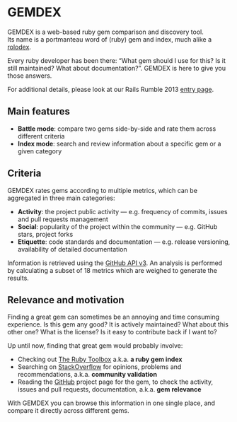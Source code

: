# GEMDEX

GEMDEX is a web-based ruby gem comparison and discovery tool.  
Its name is a portmanteau word of (ruby) gem and index, much alike a [rolodex](http://en.wikipedia.org/wiki/Rolodex).

Every ruby developer has been there: “What gem should I use for this? Is it still maintained? What about documentation?”. GEMDEX is here to give you those answers.

For additional details, please look at our Rails Rumble 2013 [entry page](http://railsrumble.com/entries/266-gemdex).

## Main features

  - **Battle mode**: compare two gems side-by-side and rate them across different criteria
  - **Index mode**: search and review information about a specific gem or a given category

## Criteria

GEMDEX rates gems according to multiple metrics, which can be aggregated in three main categories:

  - **Activity**: the project public activity — e.g. frequency of commits, issues and pull requests management
  - **Social**: popularity of the project within the community — e.g. GitHub stars, project forks
  - **Etiquette**: code standards and documentation — e.g. release versioning, availability of detailed documentation

Information is retrieved using the [GitHub API v3](http://developer.github.com/v3/). An analysis is performed by calculating a subset of 18 metrics which are weighed to generate the results.

## Relevance and motivation

Finding a great gem can sometimes be an annoying and time consuming experience. Is this gem any good? It is actively maintained? What about this other one? What is the license? Is it easy to contribute back if I want to?

Up until now, finding that great gem would probably involve:

  - Checking out [The Ruby Toolbox](https://www.ruby-toolbox.com/) a.k.a. **a ruby gem index**
  - Searching on [StackOverflow](http://stackoverflow.com/) for opinions, problems and recommendations, a.k.a. **community validation**
  - Reading the [GitHub](http://github.com/) project page for the gem, to check the activity, issues and pull requests, documentation, a.k.a. **gem relevance**

With GEMDEX you can browse this information in one single place, and compare it directly across different gems.
